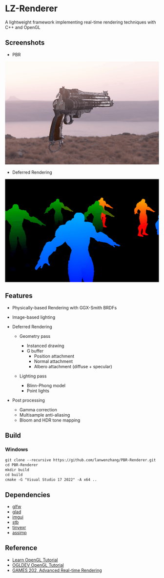 # LZ-Renderer
A lightweight framework implementing real-time rendering techniques with C++ and OpenGL

## Screenshots
* PBR

![LZ-Renderer](data/screenshot_01.gif)


* Deferred Rendering

![LZ-Renderer](data/screenshot_02.gif)


## Features
- Physically-based Rendering with GGX-Smith BRDFs
* Image-based lighting


- Deferred Rendering
  - Geometry pass
      - Instanced drawing
      - G buffer
        - Position attachment
        - Normal attachment
        - Albero attachment (diffuse + specular)
  
  - Lighting pass
     - Blinn-Phong model
     - Point lights

- Post processing
  - Gamma correction
  - Multisample anti-aliasing
  - Bloom and HDR tone mapping

## Build

### Windows
```
git clone --recursive https://github.com/lanwenzhang/PBR-Renderer.git
cd PBR-Renderer
mkdir build
cd build
cmake -G "Visual Studio 17 2022" -A x64 ..
```

## Dependencies
* [glfw](https://github.com/glfw/glfw)
* [glad](https://glad.dav1d.de/)
* [imgui](https://github.com/ocornut/imgui)
* [stb](https://github.com/nothings/stb)
* [tinyexr](https://github.com/syoyo/tinyexr)
* [assimp](https://github.com/assimp/assimp)

## Reference
* [Learn OpenGL Tutorial](https://learnopengl.com)
* [OGLDEV OpenGL Tutorial](https://ogldev.org)
* [GAMES 202, Advanced Real-time Rendering](https://sites.cs.ucsb.edu/~lingqi/teaching/games202.html)
